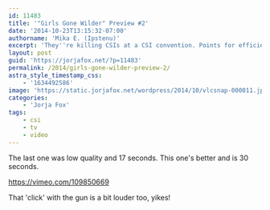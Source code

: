 ```yaml
---
id: 11483
title: '"Girls Gone Wilder" Preview #2'
date: '2014-10-23T13:15:32-07:00'
authorname: 'Mika E. (Ipstenu)'
excerpt: 'They''re killing CSIs at a CSI convention. Points for efficiency, I guess.'
layout: post
guid: 'https://jorjafox.net/?p=11483'
permalink: /2014/girls-gone-wilder-preview-2/
astra_style_timestamp_css:
    - '1634492586'
image: 'https://static.jorjafox.net/wordpress/2014/10/vlcsnap-000011.jpg'
categories:
    - 'Jorja Fox'
tags:
    - csi
    - tv
    - video
---
```


The last one was low quality and 17 seconds. This one's better and is 30 seconds.

https://vimeo.com/109850669

That 'click' with the gun is a bit louder too, yikes!
